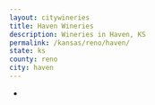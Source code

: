 ```yaml
---
layout: citywineries
title: Haven Wineries
description: Wineries in Haven, KS
permalink: /kansas/reno/haven/
state: ks
county: reno
city: haven
---
```

-
